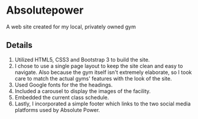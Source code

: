 # Absolutepower
A web site created for my local, privately owned gym

## Details
1. Utilized HTML5, CSS3 and Bootstrap 3 to build the site.
2. I chose to use a single page layout to keep the site clean and easy to navigate. Also because the gym itself isn't extremely elaborate, so I took care to match the actual gyms' features with the look of the site.
3. Used Google fonts for the the headings.
4. Included a carousel to display the images of the facility.
5. Embedded the current class schedule.
6. Lastly, I incorporated a simple footer which links to the two social media platforms used by Absolute Power.
